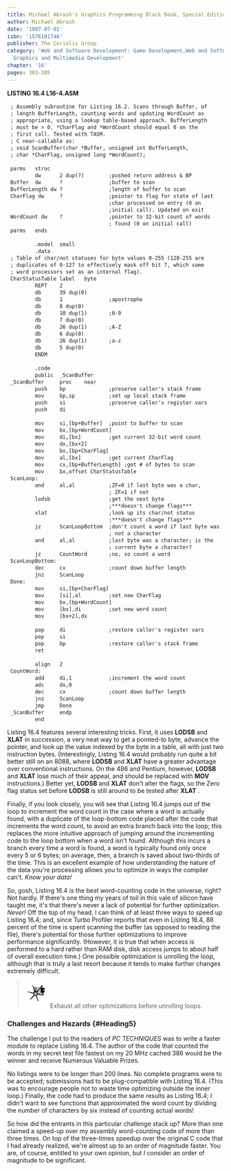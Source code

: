 ```yaml
---
title: Michael Abrash's Graphics Programming Black Book, Special Edition
author: Michael Abrash
date: '1997-07-01'
isbn: '1576101746'
publisher: The Coriolis Group
category: 'Web and Software Development: Game Development,Web and Software Development:
  Graphics and Multimedia Development'
chapter: '16'
pages: 303-305
---
```


**LISTING 16.4 L16-4.ASM**

     ; Assembly subroutine for Listing 16.2. Scans through Buffer, of
     ; length BufferLength, counting words and updating WordCount as
     ; appropriate, using a lookup table-based approach. BufferLength
     ; must be > 0. *CharFlag and *WordCount should equal 0 on the
     ; first call. Tested with TASM.
     ; C near-callable as:
     ; void ScanBuffer(char *Buffer, unsigned int BufferLength,
     ; char *CharFlag, unsigned long *WordCount);
     
     parms   struc
             dw      2 dup(?)        ;pushed return address & BP
     Buffer  dw      ?               ;buffer to scan
     BufferLength dw ?               ;length of buffer to scan
     CharFlag dw     ?               ;pointer to flag for state of last
                                     ;char processed on entry (0 on
                                     ;initial call). Updated on exit
     WordCount dw    ?               ;pointer to 32-bit count of words
                                     ; found (0 on initial call)
     parms   ends
     
             .model  small
             .data
     ; Table of char/not statuses for byte values 0-255 (128-255 are
     ; duplicates of 0-127 to effectively mask off bit 7, which some
     ; word processors set as an internal flag).
     CharStatusTable label   byte
             REPT    2
             db      39 dup(0)
             db      1               ;apostrophe
             db      8 dup(0)
             db      10 dup(1)       ;0-9
             db      7 dup(0)
             db      26 dup(1)       ;A-Z
             db      6 dup(0)
             db      26 dup(1)       ;a-z
             db      5 dup(0)
             ENDM
     
             .code
             public  _ScanBuffer
     _ScanBuffer     proc    near
             push    bp              ;preserve caller's stack frame
             mov     bp,sp           ;set up local stack frame
             push    si              ;preserve caller's register vars
             push    di
     
             mov     si,[bp+Buffer]  ;point to buffer to scan
             mov     bx,[bp+WordCount]
             mov     di,[bx]         ;get current 32-bit word count
             mov     dx,[bx+2]
             mov     bx,[bp+CharFlag]
             mov     al,[bx]         ;get current CharFlag
             mov     cx,[bp+BufferLength] ;get # of bytes to scan
             mov     bx,offset CharStatusTable
     ScanLoop:
             and     al,al           ;ZF=0 if last byte was a char,
                                     ; ZF=1 if not
             lodsb                   ;get the next byte
                                     ;***doesn't change flags***
             xlat                    ;look up its char/not status
                                     ;***doesn't change flags***
             jz      ScanLoopBottom  ;don't count a word if last byte was
                                     ; not a character
             and     al,al           ;last byte was a character; is the
                                     ; current byte a character?
             jz      CountWord       ;no, so count a word
     ScanLoopBottom:
             dec     cx              ;count down buffer length
             jnz     ScanLoop
     Done:
             mov     si,[bp+CharFlag]
             mov     [si],al         ;set new CharFlag
             mov     bx,[bp+WordCount]
             mov     [bx],di         ;set new word count
             mov     [bx+2],dx
     
             pop     di              ;restore caller's register vars
             pop     si
             pop     bp              ;restore caller's stack frame
             ret
     
             align   2
     CountWord:
             add     di,1            ;increment the word count
             adc     dx,0
             dec     cx              ;count down buffer length
             jnz     ScanLoop
             jmp     Done
     _ScanBuffer     endp
             end
     

Listing 16.4 features several interesting tricks. First, it uses
**LODSB** and **XLAT** in succession, a very neat way to get a
pointed-to byte, advance the pointer, and look up the value indexed by
the byte in a table, all with just two instruction bytes.
(Interestingly, Listing 16.4 would probably run quite a bit better still
on an 8088, where **LODSB** and **XLAT** have a greater advantage over
conventional instructions. On the 486 and Pentium, however, **LODSB**
and **XLAT** lose much of their appeal, and should be replaced with
**MOV** instructions.) Better yet, **LODSB** and **XLAT** don't alter
the flags, so the Zero flag status set before **LODSB** is still around
to be tested after **XLAT** .

Finally, if you look closely, you will see that Listing 16.4 jumps out
of the loop to increment the word count in the case where a word is
actually found, with a duplicate of the loop-bottom code placed after
the code that increments the word count, to avoid an extra branch back
into the loop; this replaces the more intuitive approach of jumping
around the incrementing code to the loop bottom when a word isn't found.
Although this incurs a branch every time a word is found, a word is
typically found only once every 5 or 6 bytes; on average, then, a branch
is saved about two-thirds of the time. This is an excellent example of
how understanding the nature of the data you're processing allows you to
optimize in ways the compiler can't. *Know your data!*

So, gosh, Listing 16.4 is the best word-counting code in the universe,
right? Not hardly. If there's one thing my years of toil in this vale of
silicon have taught me, it's that there's never a lack of potential for
further optimization. *Never!* Off the top of my head, I can think of at
least three ways to speed up Listing 16.4; and, since Turbo Profiler
reports that even in Listing 16.4, 88 percent of the time is spent
scanning the buffer (as opposed to reading the file), there's potential
for those further optimizations to improve performance significantly.
(However, it is true that when access is performed to a hard rather than
RAM disk, disk access jumps to about half of overall execution time.)
One possible optimization is unrolling the loop, although that is truly
a last resort because it tends to make further changes extremely
difficult.

> ![](images/i.jpg)
> Exhaust all other optimizations before unrolling loops.

### Challenges and Hazards {#Heading5}

The challenge I put to the readers of *PC TECHNIQUES* was to write a
faster module to replace Listing 16.4. The author of the code that
counted the words in my secret test file fastest on my 20 MHz cached 386
would be the winner and receive Numerous Valuable Prizes.

No listings were to be longer than 200 lines. No complete programs were
to be accepted; submissions had to be plug-compatible with Listing 16.4.
(This was to encourage people not to waste time optimizing outside the
inner loop.) Finally, the code had to produce the same results as
Listing 16.4; I didn't want to see functions that approximated the word
count by dividing the number of characters by six instead of counting
actual words!

So how did the entrants in this particular challenge stack up? More than
one claimed a speed-up over my assembly word-counting code of more than
three times. On top of the three-times speedup over the original C code
that I had already realized, we're almost up to an order of magnitude
faster. You are, of course, entitled to your own opinion, but *I*
consider an order of magnitude to be significant.